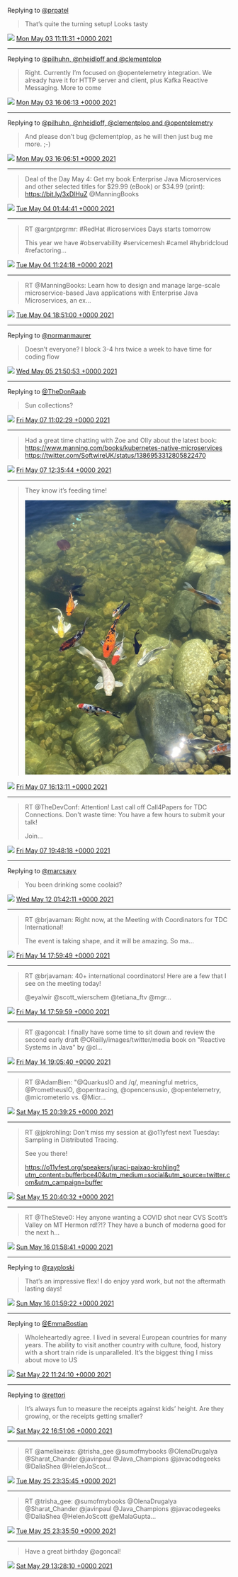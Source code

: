 Replying to [@prpatel](https://twitter.com/prpatel/status/1388931641733787649)

> That’s quite the turning setup! Looks tasty

<img src="/images/twitter/media/tweet.ico" width="12" /> [Mon May 03 11:11:31 +0000 2021](https://twitter.com/kenfinnigan/status/1389175785710395399)

----

Replying to [@pilhuhn, @nheidloff and @clementplop](https://twitter.com/pilhuhn/status/1389243070479208451)

> Right. Currently I’m focused on @opentelemetry integration. We already have it for HTTP server and client, plus Kafka Reactive Messaging. More to come

<img src="/images/twitter/media/tweet.ico" width="12" /> [Mon May 03 16:06:13 +0000 2021](https://twitter.com/kenfinnigan/status/1389249949968314375)

----

Replying to [@pilhuhn, @nheidloff, @clementplop and @opentelemetry](https://twitter.com/kenfinnigan/status/1389249949968314375)

> And please don’t bug @clementplop, as he will then just bug me more. ;-)

<img src="/images/twitter/media/tweet.ico" width="12" /> [Mon May 03 16:06:51 +0000 2021](https://twitter.com/kenfinnigan/status/1389250107476938759)

----

> Deal of the Day May 4: Get my book Enterprise Java Microservices and other selected titles for $29.99 (eBook) or $34.99 (print): https://bit.ly/3xDlHuZ @ManningBooks

<img src="/images/twitter/media/tweet.ico" width="12" /> [Tue May 04 01:44:41 +0000 2021](https://twitter.com/kenfinnigan/status/1389395523950501889)

----

> RT @argntprgrmr: #RedHat #icroservices Days starts tomorrow
> 
> This year we have
> #observability #servicemesh #camel #hybridcloud #refactoring…

<img src="/images/twitter/media/tweet.ico" width="12" /> [Tue May 04 11:24:18 +0000 2021](https://twitter.com/kenfinnigan/status/1389541388807720966)

----

> RT @ManningBooks: Learn how to design and manage large-scale microservice-based Java applications with Enterprise Java Microservices, an ex…

<img src="/images/twitter/media/tweet.ico" width="12" /> [Tue May 04 18:51:00 +0000 2021](https://twitter.com/kenfinnigan/status/1389653807949307907)

----

Replying to [@normanmaurer](https://twitter.com/normanmaurer/status/1389928910817841159)

> Doesn’t everyone? I block 3-4 hrs twice a week to have time for coding flow

<img src="/images/twitter/media/tweet.ico" width="12" /> [Wed May 05 21:50:53 +0000 2021](https://twitter.com/kenfinnigan/status/1390061462417199107)

----

Replying to [@TheDonRaab](https://twitter.com/TheDonRaab/status/1390460980652544001)

> Sun collections?

<img src="/images/twitter/media/tweet.ico" width="12" /> [Fri May 07 11:02:29 +0000 2021](https://twitter.com/kenfinnigan/status/1390623065369976835)

----

> Had a great time chatting with Zoe and Olly about the latest book: https://www.manning.com/books/kubernetes-native-microservices https://twitter.com/SoftwireUK/status/1386953312805822470

<img src="/images/twitter/media/tweet.ico" width="12" /> [Fri May 07 12:35:44 +0000 2021](https://twitter.com/kenfinnigan/status/1390646529829056514)

----

> They know it’s feeding time! 
> 
> ![](/images/twitter/media/1390701251529216002-E0zDaofX0AArA3G.jpg)

<img src="/images/twitter/media/tweet.ico" width="12" /> [Fri May 07 16:13:11 +0000 2021](https://twitter.com/kenfinnigan/status/1390701251529216002)

----

> RT @TheDevConf: Attention! Last call off Call4Papers for TDC Connections. Don't waste time: You have a few hours to submit your talk!
> 
> Join…

<img src="/images/twitter/media/tweet.ico" width="12" /> [Fri May 07 19:48:18 +0000 2021](https://twitter.com/kenfinnigan/status/1390755389667426307)

----

Replying to [@marcsavy](https://twitter.com/marcsavy/status/1392101990340177920)

> You been drinking some coolaid?

<img src="/images/twitter/media/tweet.ico" width="12" /> [Wed May 12 01:42:11 +0000 2021](https://twitter.com/kenfinnigan/status/1392293999755530240)

----

> RT @brjavaman: Right now, at the Meeting with Coordinators for TDC International!
> 
> The event is taking shape, and it will be amazing. So ma…

<img src="/images/twitter/media/tweet.ico" width="12" /> [Fri May 14 17:59:49 +0000 2021](https://twitter.com/kenfinnigan/status/1393264805432250373)

----

> RT @brjavaman: 40+ international coordinators!
> Here are a few that I see on the meeting today!
> 
> @eyalwir
> @scott_wierschem
> @tetiana_ftv
> @mgr…

<img src="/images/twitter/media/tweet.ico" width="12" /> [Fri May 14 17:59:59 +0000 2021](https://twitter.com/kenfinnigan/status/1393264847257837574)

----

> RT @agoncal: I finally have some time to sit down and review the second early draft @OReilly/images/twitter/media book on "Reactive Systems in Java" by @cl…

<img src="/images/twitter/media/tweet.ico" width="12" /> [Fri May 14 19:05:40 +0000 2021](https://twitter.com/kenfinnigan/status/1393281376913223681)

----

> RT @AdamBien: "@QuarkusIO and /q/, meaningful metrics, @PrometheusIO, @opentracing, @opencensusio, @opentelemetry, @micrometerio  vs. @Micr…

<img src="/images/twitter/media/tweet.ico" width="12" /> [Sat May 15 20:39:25 +0000 2021](https://twitter.com/kenfinnigan/status/1393667356761726976)

----

> RT @jpkrohling: Don't miss my session at @o11yfest next Tuesday: Sampling in Distributed Tracing.
> 
> See you there!
> 
> https://o11yfest.org/speakers/juraci-paixao-krohling?utm_content=bufferbce40&utm_medium=social&utm_source=twitter.com&utm_campaign=buffer

<img src="/images/twitter/media/tweet.ico" width="12" /> [Sat May 15 20:40:32 +0000 2021](https://twitter.com/kenfinnigan/status/1393667636815441923)

----

> RT @TheSteve0: Hey anyone wanting a COVID shot near CVS Scott’s Valley on MT Hermon rd!?!? They have a bunch of moderna good for the next h…

<img src="/images/twitter/media/tweet.ico" width="12" /> [Sun May 16 01:58:41 +0000 2021](https://twitter.com/kenfinnigan/status/1393747701720829967)

----

Replying to [@rayploski](https://twitter.com/rayploski/status/1393714340868640771)

> That’s an impressive flex! I do enjoy yard work, but not the aftermath lasting days!

<img src="/images/twitter/media/tweet.ico" width="12" /> [Sun May 16 01:59:22 +0000 2021](https://twitter.com/kenfinnigan/status/1393747872731082757)

----

Replying to [@EmmaBostian](https://twitter.com/EmmaBostian/status/1396063201079463944)

> Wholeheartedly agree. I lived in several European countries for many years. The ability to visit another country with culture, food, history with a short train ride is unparalleled. It’s the biggest thing I miss about move to US

<img src="/images/twitter/media/tweet.ico" width="12" /> [Sat May 22 11:24:10 +0000 2021](https://twitter.com/kenfinnigan/status/1396064336280526848)

----

Replying to [@rettori](https://twitter.com/rettori/status/1396122618156158978)

> It’s always fun to measure the receipts against kids’ height. Are they growing, or the receipts getting smaller?

<img src="/images/twitter/media/tweet.ico" width="12" /> [Sat May 22 16:51:06 +0000 2021](https://twitter.com/kenfinnigan/status/1396146613438099459)

----

> RT @ameliaeiras: @trisha_gee @sumofmybooks @OlenaDrugalya @Sharat_Chander @javinpaul @Java_Champions @javacodegeeks @DaliaShea @HelenJoScot…

<img src="/images/twitter/media/tweet.ico" width="12" /> [Tue May 25 23:35:45 +0000 2021](https://twitter.com/kenfinnigan/status/1397335609589522433)

----

> RT @trisha_gee: @sumofmybooks @OlenaDrugalya @Sharat_Chander @javinpaul @Java_Champions @javacodegeeks @DaliaShea @HelenJoScott @eMalaGupta…

<img src="/images/twitter/media/tweet.ico" width="12" /> [Tue May 25 23:35:50 +0000 2021](https://twitter.com/kenfinnigan/status/1397335632498810888)

----

> Have a great birthday @agoncal!

<img src="/images/twitter/media/tweet.ico" width="12" /> [Sat May 29 13:28:10 +0000 2021](https://twitter.com/kenfinnigan/status/1398632259809337347)